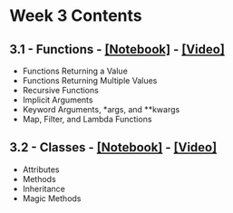 # Week 3 Contents

## 3.1 - Functions - [[Notebook]](Session_3_Notebooks/PyQM_3.1_Function.ipynb) - [[Video]](https://www.youtube.com/watch?v=h-TmiynfpCs)

- Functions Returning a Value
- Functions Returning Multiple Values
- Recursive Functions
- Implicit Arguments
- Keyword Arguments, *args, and **kwargs
- Map, Filter, and Lambda Functions

## 3.2 - Classes - [[Notebook]](Session_3_Notebooks/PyQM_3.2_Classes.ipynb) - [[Video]](https://www.youtube.com/watch?v=Jx7woTztGyA)

- Attributes
- Methods
- Inheritance
- Magic Methods
